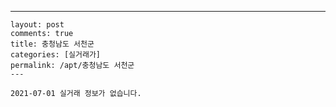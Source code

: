 ---
    layout: post
    comments: true
    title: 충청남도 서천군
    categories: [실거래가]
    permalink: /apt/충청남도 서천군
    ---

    2021-07-01 실거래 정보가 없습니다.

    